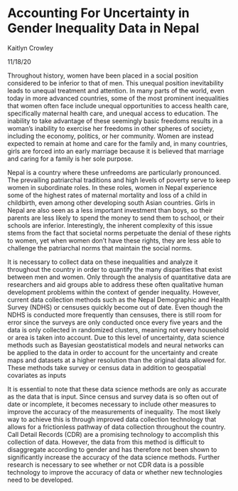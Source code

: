 # Accounting For Uncertainty in Gender Inequality Data in Nepal

Kaitlyn Crowley

11/18/20

Throughout history, women have been placed in a social position considered to be inferior to that of men.  This unequal position inevitability leads to unequal treatment and attention.  In many parts of the world, even today in more advanced countries, some of the most prominent inequalities that women often face include unequal opportunities to access health care, specifically maternal health care, and unequal access to education.  The inability to take advantage of these seemingly basic freedoms results in a woman’s inability to exercise her freedoms in other spheres of society, including the economy, politics, or her community.  Women are instead expected to remain at home and care for the family and, in many countries, girls are forced into an early marriage because it is believed that marriage and caring for a family is her sole purpose.  

Nepal is a country where these unfreedoms are particularly pronounced.  The prevailing patriarchal traditions and high levels of poverty serve to keep women in subordinate roles.  In these roles, women in Nepal experience some of the highest rates of maternal mortality and loss of a child in childbirth, even among other developing south Asian countries.  Girls in Nepal are also seen as a less important investment than boys, so their parents are less likely to spend the money to send them to school, or their schools are inferior.  Interestingly, the inherent complexity of this issue stems from the fact that societal norms perpetuate the denial of these rights to women, yet when women don’t have these rights, they are less able to challenge the patriarchal norms that maintain the social norms.  

It is necessary to collect data on these inequalities and analyze it throughout the country in order to quantify the many disparities that exist between men and women.  Only through the analysis of quantitative data are researchers and aid groups able to address these often qualitative human development problems within the context of gender inequality.  However, current data collection methods such as the Nepal Demographic and Health Survey (NDHS) or censuses quickly become out of date.  Even though the NDHS is conducted more frequently than censuses, there is still room for error since the surveys are only conducted once every five years and the data is only collected in randomized clusters, meaning not every household or area is taken into account.  Due to this level of uncertainty, data science methods such as Bayesian geostatistical models and neural networks can be applied to the data in order to account for the uncertainty and create maps and datasets at a higher resolution than the original data allowed for.  These methods take survey or census data in addition to geospatial covariates as inputs

It is essential to note that these data science methods are only as accurate as the data that is input.  Since census and survey data is so often out of date or incomplete, it becomes necessary to include other measures to improve the accuracy of the measurements of inequality.  The most likely way to achieve this is through improved data collection technology that allows for a frictionless pathway of data collection throughout the country.  Call Detail Records (CDR) are a promising technology to accomplish this collection of data.  However, the data from this method is difficult to disaggregate according to gender and has therefore not been shown to significantly increase the accuracy of the data science methods.  Further research is necessary to see whether or not CDR data is a possible technology to improve the accuracy of data or whether new technologies need to be developed.
